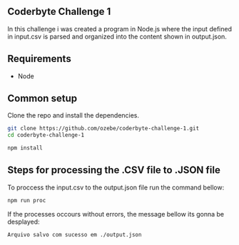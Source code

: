 ## Coderbyte Challenge 1

In this challenge i was created a program in Node.js where the input defined in input.csv is parsed and organized into the content shown in output.json.

## Requirements

* Node

## Common setup

Clone the repo and install the dependencies.

```bash
git clone https://github.com/ozebe/coderbyte-challenge-1.git
cd coderbyte-challenge-1
```

```bash
npm install
```

## Steps for processing the .CSV file to .JSON file

To proccess the input.csv to the output.json file run the command bellow:

```bash
npm run proc
```

If the processes occours without errors, the message bellow its gonna be desplayed:
```bash
Arquivo salvo com sucesso em ./output.json
```


